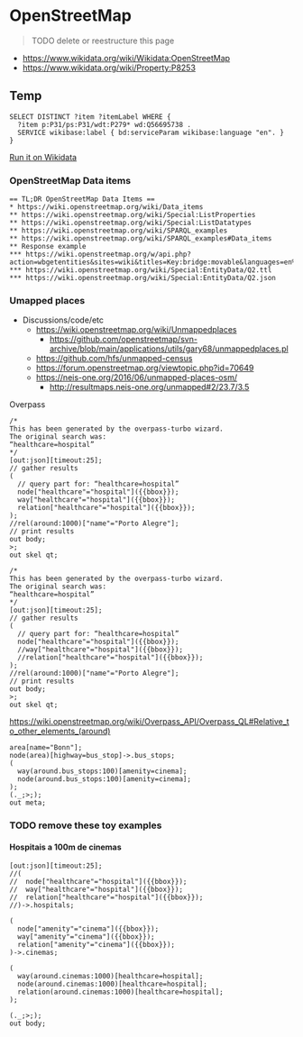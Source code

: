 # OpenStreetMap

> TODO delete or reestructure this page

- https://www.wikidata.org/wiki/Wikidata:OpenStreetMap
- https://www.wikidata.org/wiki/Property:P8253

## Temp

```sparql
SELECT DISTINCT ?item ?itemLabel WHERE {
  ?item p:P31/ps:P31/wdt:P279* wd:Q56695738 .
  SERVICE wikibase:label { bd:serviceParam wikibase:language "en". }
}

```

[Run it on Wikidata](https://query.wikidata.org/#SELECT%20DISTINCT%20%3Fitem%20%3FitemLabel%20%3Fcoord%20%3FcountryLabel%20%3FshortCountry%20%3Fcity%20%20WHERE%20%7B%0A%20%20%3Fitem%20p%3AP31%2Fps%3AP31%2Fwdt%3AP279%2a%20wd%3AQ56695738%20.%0A%20%20SERVICE%20wikibase%3Alabel%20%7B%20bd%3AserviceParam%20wikibase%3Alanguage%20%22en%22.%20%7D%0A%7D%0A)

### OpenStreetMap Data items

```
== TL;DR OpenStreetMap Data Items ==
* https://wiki.openstreetmap.org/wiki/Data_items
** https://wiki.openstreetmap.org/wiki/Special:ListProperties
** https://wiki.openstreetmap.org/wiki/Special:ListDatatypes
** https://wiki.openstreetmap.org/wiki/SPARQL_examples
** https://wiki.openstreetmap.org/wiki/SPARQL_examples#Data_items
** Response example
*** https://wiki.openstreetmap.org/w/api.php?action=wbgetentities&sites=wiki&titles=Key:bridge:movable&languages=en%7Cfr
*** https://wiki.openstreetmap.org/wiki/Special:EntityData/Q2.ttl
*** https://wiki.openstreetmap.org/wiki/Special:EntityData/Q2.json

```

### Umapped places

- Discussions/code/etc
  - https://wiki.openstreetmap.org/wiki/Unmappedplaces
    - https://github.com/openstreetmap/svn-archive/blob/main/applications/utils/gary68/unmappedplaces.pl
  - https://github.com/hfs/unmapped-census
  - https://forum.openstreetmap.org/viewtopic.php?id=70649
  - https://neis-one.org/2016/06/unmapped-places-osm/
    - http://resultmaps.neis-one.org/unmapped#2/23.7/3.5


Overpass
```
/*
This has been generated by the overpass-turbo wizard.
The original search was:
“healthcare=hospital”
*/
[out:json][timeout:25];
// gather results
(
  // query part for: “healthcare=hospital”
  node["healthcare"="hospital"]({{bbox}});
  way["healthcare"="hospital"]({{bbox}});
  relation["healthcare"="hospital"]({{bbox}});
);
//rel(around:1000)["name"="Porto Alegre"];
// print results
out body;
>;
out skel qt;
```

```
/*
This has been generated by the overpass-turbo wizard.
The original search was:
“healthcare=hospital”
*/
[out:json][timeout:25];
// gather results
(
  // query part for: “healthcare=hospital”
  node["healthcare"="hospital"]({{bbox}});
  //way["healthcare"="hospital"]({{bbox}});
  //relation["healthcare"="hospital"]({{bbox}});
);
//rel(around:1000)["name"="Porto Alegre"];
// print results
out body;
>;
out skel qt;
```

https://wiki.openstreetmap.org/wiki/Overpass_API/Overpass_QL#Relative_to_other_elements_(around)

```
area[name="Bonn"];
node(area)[highway=bus_stop]->.bus_stops;
( 
  way(around.bus_stops:100)[amenity=cinema];
  node(around.bus_stops:100)[amenity=cinema];
);
(._;>;);
out meta;
```

### TODO remove these toy examples
#### Hospitais a 100m de cinemas
```
[out:json][timeout:25];
//(
//  node["healthcare"="hospital"]({{bbox}});
//  way["healthcare"="hospital"]({{bbox}});
//  relation["healthcare"="hospital"]({{bbox}});
//)->.hospitals;

(
  node["amenity"="cinema"]({{bbox}});
  way["amenity"="cinema"]({{bbox}});
  relation["amenity"="cinema"]({{bbox}});
)->.cinemas;

(
  way(around.cinemas:1000)[healthcare=hospital];
  node(around.cinemas:1000)[healthcare=hospital];
  relation(around.cinemas:1000)[healthcare=hospital];
);

(._;>;);
out body;
```